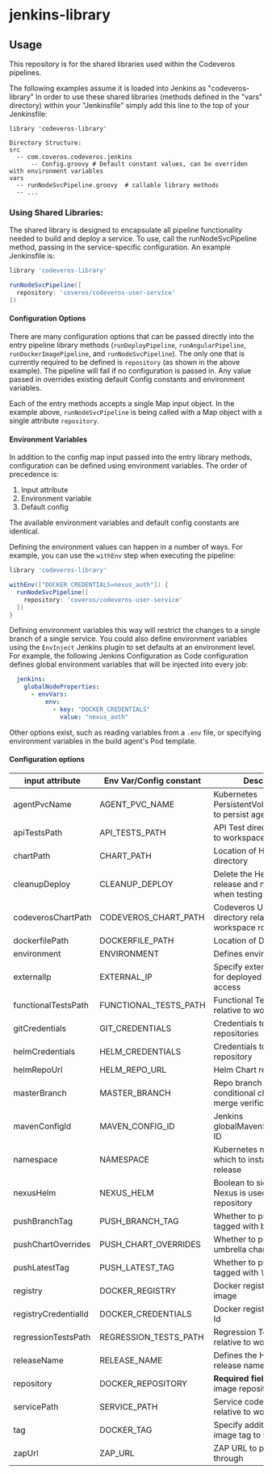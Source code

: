 # jenkins-library

## Usage

This repository is for the shared libraries used within the Codeveros pipelines.

The following examples assume it is loaded into Jenkins as "codeveros-library"
In order to use these shared libraries (methods defined in the "vars" directory) within your "Jenkinsfile" simply add
this line to the top of your Jenkinsfile:

`library 'codeveros-library'`

```
Directory Structure:
src
  -- com.coveros.codeveros.jenkins
      -- Config.groovy # Default constant values, can be overriden with environment variables
vars
  -- runNodeSvcPipeline.groovy  # callable library methods
  -- ...
```

### Using Shared Libraries:

The shared library is designed to encapsulate all pipeline functionality needed to build and deploy a service. To use,
call the runNodeSvcPipeline method, passing in the service-specific configuration. An example Jenkinsfile is:

```groovy
library 'codeveros-library'

runNodeSvcPipeline([
  repository: 'coveros/codeveros-user-service'
])
```

#### Configuration Options

There are many configuration options that can be passed directly into the entry pipeline library methods (`runDeployPipeline`,
`runAngularPipeline`, `runDockerImagePipeline`, and `runNodeSvcPipeline`). The only one that is currently required
to be defined is `repository` (as shown in the above example). The pipeline will fail if no configuration is passed in.
Any value passed in overrides existing default Config constants and environment variables.

Each of the entry methods accepts a single Map input object. In the example above, `runNodeSvcPipeline` is being called
with a Map object with a single attribute `repository`.

#### Environment Variables

In addition to the config map input passed into the entry library methods, configuration can be defined using
environment variables. The order of precedence is:

1. Input attribute
2. Environment variable
3. Default config

The available environment variables and default config constants are identical.

Defining the environment values can happen in a number of ways. For example, you can use the `withEnv` step when
executing the pipeline:

```groovy
library 'codeveros-library'

withEnv(["DOCKER_CREDENTIALS=nexus_auth"]) {
  runNodeSvcPipeline([
    repository: 'coveros/codeveros-user-service'
  ])
}
```

Defining environment variables this way will restrict the changes to a single branch of a single service. You could also
define environment variables using the `EnvInject` Jenkins plugin to set defaults at an environment level. For example,
the following Jenkins Configuration as Code configuration defines global environment variables that will be injected into
every job:

```yaml
  jenkins:
    globalNodeProperties:
      - envVars:
          env:
            - key: "DOCKER_CREDENTIALS"
              value: "nexus_auth"
```

Other options exist, such as reading variables from a `.env` file, or specifying environment variables in the build
agent's Pod template.

#### Configuration options

| input attribute      | Env Var/Config constant    | Description                                                          | Default Value                                     |
|----------------------|----------------------------|----------------------------------------------------------------------|---------------------------------------------------|
| agentPvcName         | AGENT_PVC_NAME             | Kubernetes PersistentVolumeClaim id to persist agent cache           | `jenkins-agent`                                   |
| apiTestsPath         | API_TESTS_PATH             | API Test directory relative to workspace root                        | `tests/selenified`                                |
| chartPath            | CHART_PATH                 | Location of Helm Chart directory                                     | `./helm`                                          |
| cleanupDeploy        | CLEANUP_DEPLOY             | Delete the Helm chart release and namespace when testing is complete | `true`                                            |
| codeverosChartPath   | CODEVEROS_CHART_PATH       | Codeveros Umbrella Chart directory relative to workspace root        | `charts/codeveros`                                |
| dockerfilePath       | DOCKERFILE_PATH            | Location of Dockerfile                                               | `.`                                               |
| environment          | ENVIRONMENT                | Defines environment                                                  | `ephemeral`                                       |
| externalIp           | EXTERNAL_IP                | Specify external IP address for deployed Codeveros access            | K8s Node Internal IP
| functionalTestsPath  | FUNCTIONAL_TESTS_PATH      | Functional Test directory relative to workspace root                 | `tests/selenified`                                |
| gitCredentials       | GIT_CREDENTIALS            | Credentials to use for Git repositories                              | `codeveros-gitlab-ssh`                            |
| helmCredentials      | HELM_CREDENTIALS           | Credentials to use for Helm repository                               | `docker-registry-login`                           |
| helmRepoUrl          | HELM_REPO_URL              | Helm Chart repository Url                                            | `Not set`                                         |
| masterBranch         | MASTER_BRANCH              | Repo branch to use in conditional checks and merge verification      | `master`                                          |
| mavenConfigId        | MAVEN_CONFIG_ID            | Jenkins globalMavenSettingsConfig ID                                 | `globalmaven`                                     |
| namespace            | NAMESPACE                  | Kubernetes namespace in which to install the helm release            | `codeveros-[RANDOM UIID STRING]`                  |
| nexusHelm            | NEXUS_HELM                 | Boolean to signify that Nexus is used as the Helm repository         | `true`                                            |
| pushBranchTag        | PUSH_BRANCH_TAG            | Whether to push an image tagged with branch                          | `isMasterBranch` check                          |
| pushChartOverrides   | PUSH_CHART_OVERRIDES       | Whether to push update umbrella chart to Git                         | `isMasterBranch` check                          |
| pushLatestTag        | PUSH_LATEST_TAG            | Whether to push an image tagged with `latest`                        | `isMasterBranch` check                          |
| registry             | DOCKER_REGISTRY            | Docker registry to push image                                        | `Not set`                                         |
| registryCredentialId | DOCKER_CREDENTIALS         | Docker registry credential Id                                        | `docker-registry-login`                           |
| regressionTestsPath  | REGRESSION_TESTS_PATH      | Regression Test directory relative to workspace root                 | `tests/selenified`                                |
| releaseName          | RELEASE_NAME               | Defines the Helm Chart release name                                  | `codeveros`                                       |
| repository           | DOCKER_REPOSITORY          | **Required field** Docker image repository                           | `Not set`                                         |
| servicePath          | SERVICE_PATH               | Service code directory relative to workspace root                    | `./`                                              |
| tag                  | DOCKER_TAG                 | Specify additional Docker image tag to build and push                | `Not set`                                         |
| zapUrl               | ZAP_URL                    | ZAP URL to proxy test through                                        | `localhost:5000`                                  |
